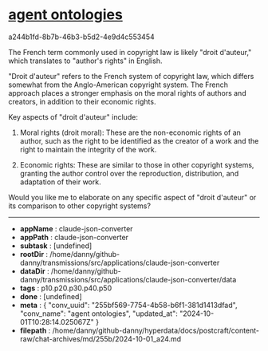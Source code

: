# [agent ontologies](https://claude.ai/chat/255bf569-7754-4b58-b6f1-381d1413dfad)

a244b1fd-8b7b-46b3-b5d2-4e9d4c553454

 The French term commonly used in copyright law is likely "droit d'auteur," which translates to "author's rights" in English.

"Droit d'auteur" refers to the French system of copyright law, which differs somewhat from the Anglo-American copyright system. The French approach places a stronger emphasis on the moral rights of authors and creators, in addition to their economic rights.

Key aspects of "droit d'auteur" include:

1. Moral rights (droit moral): These are the non-economic rights of an author, such as the right to be identified as the creator of a work and the right to maintain the integrity of the work.

2. Economic rights: These are similar to those in other copyright systems, granting the author control over the reproduction, distribution, and adaptation of their work.

Would you like me to elaborate on any specific aspect of "droit d'auteur" or its comparison to other copyright systems?

---

* **appName** : claude-json-converter
* **appPath** : claude-json-converter
* **subtask** : [undefined]
* **rootDir** : /home/danny/github-danny/transmissions/src/applications/claude-json-converter
* **dataDir** : /home/danny/github-danny/transmissions/src/applications/claude-json-converter/data
* **tags** : p10.p20.p30.p40.p50
* **done** : [undefined]
* **meta** : {
  "conv_uuid": "255bf569-7754-4b58-b6f1-381d1413dfad",
  "conv_name": "agent ontologies",
  "updated_at": "2024-10-01T10:28:14.025067Z"
}
* **filepath** : /home/danny/github-danny/hyperdata/docs/postcraft/content-raw/chat-archives/md/255b/2024-10-01_a24.md